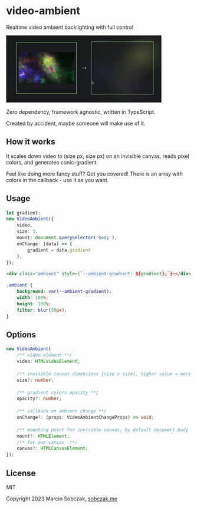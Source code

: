 # video-ambient
Realtime video ambient backlighting with full control

<img src="demo.gif"  alt="demo video ambient backliting"/>

Zero dependency, framework agnostic, written in TypeScript.

Created by accident, maybe someone will make use of it.


## How it works
It scales down video to (size px, size px) on an invisible canvas, reads pixel colors, and generates conic-gradient

Feel like doing more fancy stuff? Got you covered! There is an array with colors in the callback - use it as you want.
## Usage

```typescript
let gradient;
new VideoAmbient({
    video,
    size: 3,
    mount: document.querySelector('body'),
    onChange: (data) => {
        gradient = data.gradient
    },
});
```

```html
<div class="ambient" style={`--ambient-gradient: ${gradient};`}></div>
```

```css
.ambient {
    background: var(--ambient-gradient);
    width: 100%;
    height: 100%;
    filter: blur(50px);
}
```

## Options
```typescript
new VideoAmbient(
    /** video element **/
    video: HTMLVideoElement;

    /** invisible canvas dimensions (size x size), higher value = more colors **/
    size?: number;
    
    /** gradient colors opacity **/
    opacity?: number;
    
    /** callback on ambient change **/
    onChange?: (props: VideoAmbientChangeProps) => void;
    
    /** mounting point for invisible canvas, by default document.body  **/
    mount?: HTMLElement;
    /** for own canvas  **/
    canvas?: HTMLCanvasElement;
});
```

## License
MIT

Copyright 2023 Marcin Sobczak, [sobczak.me](https://sobczak.me)
